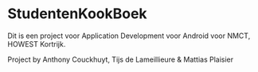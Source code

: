 StudentenKookBoek
==============
Dit is een project voor Application Development voor Android voor NMCT, HOWEST Kortrijk.

Project by Anthony Couckhuyt, Tijs de Lameillieure & Mattias Plaisier
